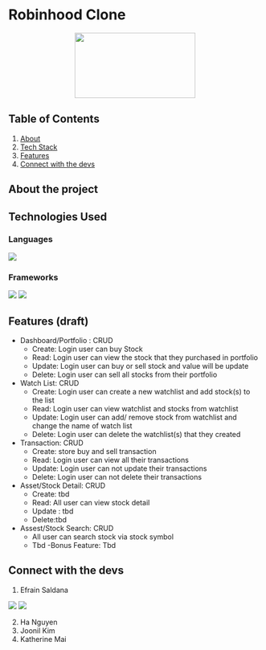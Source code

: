 # Robinhood Clone 
<div align='center'>
 <image src="https://cdn.dribbble.com/users/1525393/screenshots/15425386/media/c11dce4f67e9d6620dbd6f047932c493.gif" width="240" height="130" >
</div>
 
## Table of Contents
1. [About](https://github.com/kmaikat/robinhood-clone/blob/main/wiki.md#about-the-project)
2. [Tech Stack](https://github.com/kmaikat/robinhood-clone/blob/main/wiki.md#tech-stack)
3. [Features](https://github.com/kmaikat/robinhood-clone/blob/main/wiki.md#features)
4. [Connect with the devs](https://github.com/kmaikat/robinhood-clone/blob/main/wiki.md#connect-with-the-devs)



## About the project
 
## Technologies Used
### Languages 
 <img src="https://img.shields.io/badge/Python-FFD43B?style=for-the-badge&logo=python&logoColor=blue](https://img.shields.io/badge/Python-FFD43B?style=for-the-badge&logo=python&logoColor=blue" />
 
### Frameworks 
 <img src="https://img.shields.io/badge/Docker-2CA5E0?style=for-the-badge&logo=docker&logoColor=white" /> <img src="https://img.shields.io/badge/Flask-000000?style=for-the-badge&logo=flask&logoColor=white" />
 

## Features (draft)
- Dashboard/Portfolio : CRUD
    + Create: Login user can buy Stock
    + Read: Login user can view the stock that they purchased in portfolio
    + Update: Login user can buy or sell stock and value will be update
    + Delete: Login user can sell all stocks from their portfolio
- Watch List: CRUD
    + Create: Login user can create a new watchlist and add stock(s) to the list
    + Read: Login user can view watchlist and stocks from watchlist
    + Update: Login user can add/ remove stock from watchlist and change the name of watch list
    + Delete: Login user can delete the watchlist(s) that they created
- Transaction: CRUD
    + Create: store buy and sell transaction
    + Read: Login user can view all their transactions
    + Update: Login user can not update their transactions
    + Delete: Login user can not delete their transactions
- Asset/Stock Detail: CRUD
    + Create:  tbd
    + Read: All user can view stock detail
    + Update : tbd
    + Delete:tbd
- Assest/Stock Search: CRUD
    + All user can search stock via stock symbol
    + Tbd
-Bonus Feature:  Tbd

## Connect with the devs
 1. Efrain Saldana
 <img src="https://img.shields.io/badge/Docker-2CA5E0?style=for-the-badge&logo=docker&logoColor=white](https://img.shields.io/badge/GitHub-100000?style=for-the-badge&logo=github&logoColor=white" />
 <img src="https://img.shields.io/badge/Docker-2CA5E0?style=for-the-badge&logo=docker&logoColor=white](https://img.shields.io/badge/GitHub-100000?style=for-the-badge&logo=github&logoColor=white](https://img.shields.io/badge/LinkedIn-0077B5?style=for-the-badge&logo=linkedin&logoColor=white" />
 
 2. Ha Nguyen
 3. Joonil Kim
 4. Katherine Mai
